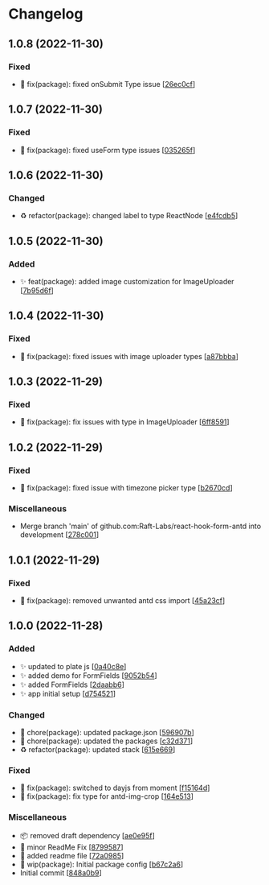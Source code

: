 # Changelog

<a name="1.0.8"></a>
## 1.0.8 (2022-11-30)

### Fixed

- 🐛 fix(package): fixed onSubmit Type issue [[26ec0cf](https://github.com/Raft-Labs/react-hook-form-antd/commit/26ec0cf6342874d5f8698f2ae1381ff9cf01ca3f)]


<a name="1.0.7"></a>
## 1.0.7 (2022-11-30)

### Fixed

- 🐛 fix(package): fixed useForm type issues [[035265f](https://github.com/Raft-Labs/react-hook-form-antd/commit/035265fc70bd1832cecfbbf5f7cdf646249ca587)]


<a name="1.0.6"></a>
## 1.0.6 (2022-11-30)

### Changed

- ♻️ refactor(package): changed label to type ReactNode [[e4fcdb5](https://github.com/Raft-Labs/react-hook-form-antd/commit/e4fcdb5ad84fb03892c1036ab6d267ff6f2d8aa6)]


<a name="1.0.5"></a>
## 1.0.5 (2022-11-30)

### Added

- ✨ feat(package): added image customization for  ImageUploader [[7b95d6f](https://github.com/Raft-Labs/react-hook-form-antd/commit/7b95d6f72dc5ac46ddc7c0fb8fe5626741570f76)]


<a name="1.0.4"></a>
## 1.0.4 (2022-11-30)

### Fixed

- 🐛 fix(package): fixed issues with image uploader types [[a87bbba](https://github.com/Raft-Labs/react-hook-form-antd/commit/a87bbba45f125dd05fd5bfb17a33cac47a355822)]


<a name="1.0.3"></a>
## 1.0.3 (2022-11-29)

### Fixed

- 🐛 fix(package): fix issues with type in ImageUploader [[6ff8591](https://github.com/Raft-Labs/react-hook-form-antd/commit/6ff8591e3c91beb2375ce0e12300ef923e1b5653)]


<a name="1.0.2"></a>
## 1.0.2 (2022-11-29)

### Fixed

- 🐛 fix(package): fixed issue with timezone picker type [[b2670cd](https://github.com/Raft-Labs/react-hook-form-antd/commit/b2670cdb06c735db3e1b0e243f48f75bf874c581)]

### Miscellaneous

-  Merge branch &#x27;main&#x27; of github.com:Raft-Labs/react-hook-form-antd into development [[278c001](https://github.com/Raft-Labs/react-hook-form-antd/commit/278c001739416d40fbd1bb7978839d86816ccda1)]


<a name="1.0.1"></a>
## 1.0.1 (2022-11-29)

### Fixed

- 🐛 fix(package): removed unwanted antd css import [[45a23cf](https://github.com/Raft-Labs/react-hook-form-antd/commit/45a23cff45808d96b408754f18b1c8c0a285e883)]


<a name="1.0.0"></a>
## 1.0.0 (2022-11-28)

### Added

- ✨ updated to plate js [[0a40c8e](https://github.com/Raft-Labs/react-hook-form-antd/commit/0a40c8e341e52a371c6c999894aaa249de93de1a)]
- ✨ added demo for FormFields [[9052b54](https://github.com/Raft-Labs/react-hook-form-antd/commit/9052b54b7fb59eb41b7826f9ea4657fecce564aa)]
- ✨ added FormFields [[2daabb6](https://github.com/Raft-Labs/react-hook-form-antd/commit/2daabb6ec858243a83001b866a16c094f416232b)]
- ✨ app initial setup [[d754521](https://github.com/Raft-Labs/react-hook-form-antd/commit/d754521f80f7f6e1b47ceb773dcbcbd8f0ac460e)]

### Changed

- 🚚 chore(package): updated package.json [[596907b](https://github.com/Raft-Labs/react-hook-form-antd/commit/596907b705b21c9c8e4ef279d70c595a5230e003)]
- 🚚 chore(package): updated the packages [[c32d371](https://github.com/Raft-Labs/react-hook-form-antd/commit/c32d3717ddf0dee8590129329e9031880f333fed)]
- ♻️ refactor(package): updated stack [[615e669](https://github.com/Raft-Labs/react-hook-form-antd/commit/615e669e323267649d298d136fdeecafd0a32bd8)]

### Fixed

- 🐛 fix(package): switched to dayjs from moment [[f15164d](https://github.com/Raft-Labs/react-hook-form-antd/commit/f15164dd1995a9eafddf139490631fa3cbd82c70)]
- 🐛 fix(package): fix type for antd-img-crop [[164e513](https://github.com/Raft-Labs/react-hook-form-antd/commit/164e5137c1df0fa46968da9848ea22e627a7db6f)]

### Miscellaneous

- 📦 removed draft dependency [[ae0e95f](https://github.com/Raft-Labs/react-hook-form-antd/commit/ae0e95f26e7b994c33ec7880d1e8daf10f359e2c)]
- 📝 minor ReadMe Fix [[8799587](https://github.com/Raft-Labs/react-hook-form-antd/commit/8799587056bbcff09c86412cb03d25d5fbfaf2af)]
- 📝 added readme file [[72a0985](https://github.com/Raft-Labs/react-hook-form-antd/commit/72a0985c217007065259e47bed667ccb41d3d151)]
- 🚧 wip(package): Initial package config [[b67c2a6](https://github.com/Raft-Labs/react-hook-form-antd/commit/b67c2a651fbfa38ca0bea17676209154034bbb9f)]
-  Initial commit [[848a0b9](https://github.com/Raft-Labs/react-hook-form-antd/commit/848a0b952658cbf4d9b0e7856dacb8e5e45dcd52)]


